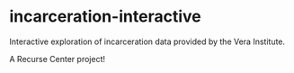 # incarceration-interactive
Interactive exploration of incarceration data provided by the Vera Institute.

A Recurse Center project!

